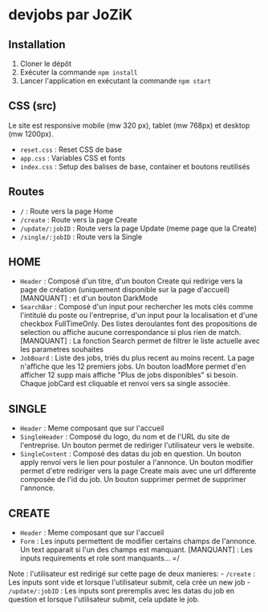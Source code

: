 # devjobs par JoZiK

## Installation

1. Cloner le dépôt 
2. Exécuter la commande `npm install`
3. Lancer l'application en exécutant la commande `npm start`

## CSS (src)

Le site est responsive mobile (mw 320 px), tablet (mw 768px) et desktop (mw 1200px).

- `reset.css` : Reset CSS de base
- `app.css` : Variables CSS et fonts
- `index.css` : Setup des balises de base, container et boutons reutilisés

## Routes

- `/` : Route vers la page Home
- `/create` : Route vers la page Create
- `/update/:jobID` : Route vers la page Update (meme page que la Create)
- `/single/:jobID` : Route vers la Single

## HOME

- `Header` : Composé d'un titre, d'un bouton Create qui redirige vers la page de création (uniquement disponible sur la page d'accueil)
[MANQUANT] : et d'un bouton DarkMode
- `SearchBar` : Composé d'un input pour rechercher les mots clés comme l'intitulé du poste ou l'entreprise, d'un input pour la localisation et d'une checkbox FullTimeOnly. Des listes deroulantes font des propositions de selection ou affiche aucune correspondance si plus rien de match. [MANQUANT] : La fonction Search permet de filtrer le liste actuelle avec les parametres souhaites
- `JobBoard` : Liste des jobs, triés du plus recent au moins recent. La page n'affiche que les 12 premiers jobs. Un bouton loadMore permet d'en afficher 12 supp mais affiche "Plus de jobs disponibles" si besoin. Chaque jobCard est cliquable et renvoi vers sa single associée.

## SINGLE

- `Header` : Meme composant que sur l'accueil
- `SingleHeader` : Composé du logo, du nom et de l'URL du site de l'entreprise. Un bouton permet de rediriger l'utilisateur vers le website.
- `SingleContent` : Composé des datas du job en question. Un bouton apply renvoi vers le lien pour postuler a l'annonce. Un bouton modifier permet d'etre rediriger vers la page Create mais avec une url differente composée de l'id du job. Un bouton supprimer permet de supprimer l'annonce.

## CREATE

- `Header` : Meme composant que sur l'accueil
- `Form` : Les inputs permettent de modifier certains champs de l'annonce. Un text apparait si l'un des champs est manquant. 
[MANQUANT] : Les inputs requirements et role sont manquants... =/

Note : l'utilisateur est redirigé sur cette page de deux manieres:
    - `/create` : Les inputs sont vide et lorsque l'utilisateur submit, cela crée un new job
    - `/update/:jobID` : Les inputs sont preremplis avec les datas du job en question et lorsque l'utilisateur submit, cela update le job.

